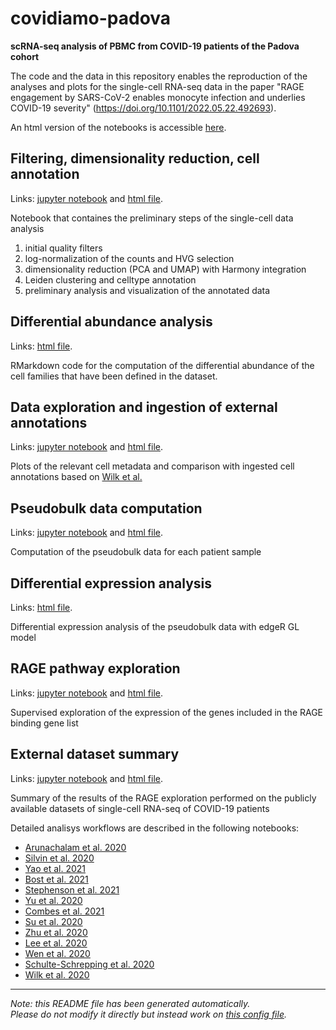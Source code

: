 
# covidiamo-padova

**scRNA-seq analysis of PBMC from COVID-19 patients of the Padova cohort**

The code and the data in this repository enables the reproduction of the analyses and plots for 
the single-cell RNA-seq data in the paper "RAGE engagement by SARS-CoV-2 enables monocyte infection and
underlies COVID-19 severity" (https://doi.org/10.1101/2022.05.22.492693).


An html version of the notebooks is accessible [here](https://GiuseppeTestaLab.github.io/covidiamo-padova/).




## Filtering, dimensionality reduction, cell annotation

Links: [jupyter notebook](01_gex_filtering_annotation.ipynb) and [html file](https://GiuseppeTestaLab.github.io/covidiamo-padova/01_gex_filtering_annotation.html).

Notebook that containes the preliminary steps of the single-cell data analysis

1) initial quality filters 
2) log-normalization of the counts and HVG selection
3) dimensionality reduction (PCA and UMAP) with Harmony integration 
4) Leiden clustering and celltype annotation
5) preliminary analysis and visualization of the annotated data




## Differential abundance analysis

Links: [html file](https://GiuseppeTestaLab.github.io/covidiamo-padova/02_abundance_analysis_cell_families.html).

RMarkdown code for the computation of the differential abundance of the
cell families that have been defined in the dataset.




## Data exploration and ingestion of external annotations

Links: [jupyter notebook](03_dataset_exploration_and_ingestion.ipynb) and [html file](https://GiuseppeTestaLab.github.io/covidiamo-padova/03_dataset_exploration_and_ingestion.html).

Plots of the relevant cell metadata and
comparison with ingested cell annotations based on
[Wilk et al.](https://www.nature.com/articles/s41591-020-0944-y)




## Pseudobulk data computation

Links: [jupyter notebook](04_pseudobulk.ipynb) and [html file](https://GiuseppeTestaLab.github.io/covidiamo-padova/04_pseudobulk.html).

Computation of the pseudobulk data for each patient sample




## Differential expression analysis

Links: [html file](https://GiuseppeTestaLab.github.io/covidiamo-padova/05_edgeR_DE.html).

Differential expression analysis of the pseudobulk data
with edgeR GL model




## RAGE pathway exploration

Links: [jupyter notebook](06_RAGE_pathway_exploration.ipynb) and [html file](https://GiuseppeTestaLab.github.io/covidiamo-padova/06_RAGE_pathway_exploration.html).

Supervised exploration of the expression of the 
genes included in the RAGE binding gene list




## External dataset summary

Links: [jupyter notebook](07_external_dataset_summary.ipynb) and [html file](https://GiuseppeTestaLab.github.io/covidiamo-padova/07_external_dataset_summary.html).

Summary of the results of the RAGE exploration
performed on the publicly available datasets of 
single-cell RNA-seq of COVID-19 patients

Detailed analisys workflows are described in the following notebooks:

- [Arunachalam et al. 2020](https://giuseppetestalab.github.io/covidiamo-padova/08_arunachalam_2020_processed.html)
- [Silvin et al. 2020](https://giuseppetestalab.github.io/covidiamo-padova/08_silvin_2020_processed.html)
- [Yao et al. 2021](https://giuseppetestalab.github.io/covidiamo-padova/08_yao_2021_processed.html)
- [Bost et al. 2021](https://giuseppetestalab.github.io/covidiamo-padova/08_bost_2021_processed.html)
- [Stephenson et al. 2021](https://giuseppetestalab.github.io/covidiamo-padova/08_stephenson_2021_processed.html)
- [Yu et al. 2020](https://giuseppetestalab.github.io/covidiamo-padova/08_yu_2020_processed.html)
- [Combes et al. 2021](https://giuseppetestalab.github.io/covidiamo-padova/08_combes_2021_processed.html)
- [Su et al. 2020](https://giuseppetestalab.github.io/covidiamo-padova/08_su_2020_processed.html)
- [Zhu et al. 2020](https://giuseppetestalab.github.io/covidiamo-padova/08_zhu_2020_processed.html)
- [Lee et al. 2020](https://giuseppetestalab.github.io/covidiamo-padova/08_lee_2020_processed.html)
- [Wen et al. 2020](https://giuseppetestalab.github.io/covidiamo-padova/08_wen_2020_processed.html)
- [Schulte-Schrepping et al. 2020](https://giuseppetestalab.github.io/covidiamo-padova/08_schulte-schrepping_2020_processed.html)
- [Wilk et al. 2020](https://giuseppetestalab.github.io/covidiamo-padova/08_wilk_2020_processed.html)




---
*Note: this README file has been generated automatically.* <br>
*Please do not modify it directly but instead work on [this config file](resources/config.yaml).*


